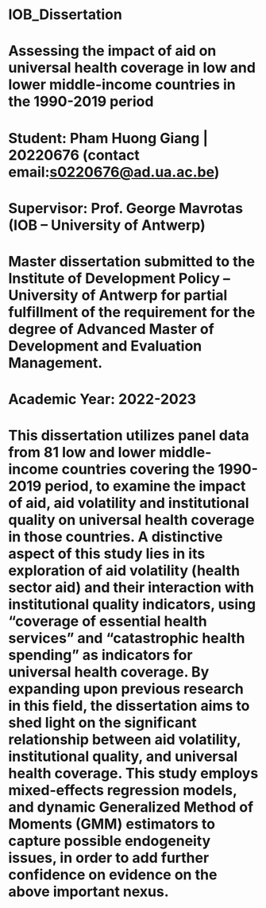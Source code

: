 # IOB_Dissertation
# Assessing the impact of aid on universal health coverage in low and lower middle-income countries in the 1990-2019 period
# Student: Pham Huong Giang | 20220676 (contact email:s0220676@ad.ua.ac.be)
# Supervisor: Prof. George Mavrotas (IOB – University of Antwerp)

# Master dissertation submitted to the Institute of Development Policy – University of Antwerp for partial fulfillment of the requirement for the degree of Advanced Master of Development and Evaluation Management.

# Academic Year: 2022-2023

# This dissertation utilizes panel data from 81 low and lower middle-income countries covering the 1990-2019 period, to examine the impact of aid, aid volatility and institutional quality on universal health coverage in those countries. A distinctive aspect of this study lies in its exploration of aid volatility (health sector aid) and their interaction with institutional quality indicators, using “coverage of essential health services” and “catastrophic health spending” as indicators for universal health coverage. By expanding upon previous research in this field, the dissertation aims to shed light on the significant relationship between aid volatility, institutional quality, and universal health coverage. This study employs mixed-effects regression models, and dynamic Generalized Method of Moments (GMM) estimators to capture possible endogeneity issues, in order to add further confidence on evidence on the above important nexus.
